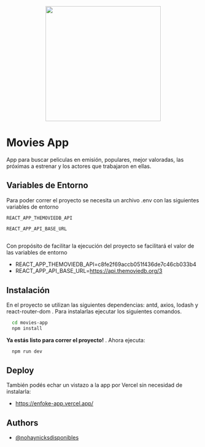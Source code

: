 <p align="center">
   <img style="width: 300px;"          src="https://d500.epimg.net/cincodias/imagenes/2020/12/31/lifestyle/1609408585_467254_1609408795_noticia_normal.jpg"/>
</p>

# Movies App

App para buscar peliculas en emisión, populares, mejor valoradas, las próximas a estrenar y los actores que trabajaron en ellas.
 

## Variables de Entorno

Para poder correr el proyecto se necesita un archivo .env con las siguientes variables de entorno

`REACT_APP_THEMOVIEDB_API` 

`REACT_APP_API_BASE_URL`

##

Con propósito de facilitar la ejecución del proyecto se facilitará el valor de las variables de entorno

- REACT_APP_THEMOVIEDB_API=c8fe2f69accb051f436de7c46cb033b4
- REACT_APP_API_BASE_URL=https://api.themoviedb.org/3

## Instalación

En el proyecto se utilizan las siguientes dependencias: antd, axios, lodash y react-router-dom . Para instalarlas ejecutar los siguientes comandos.

```bash
  cd movies-app
  npm install
```

**Ya estás listo para correr el proyecto!** . Ahora ejecuta:
```bash
  npm run dev
```  

## Deploy

También podés echar un vistazo a la app por Vercel sin necesidad de instalarla:
- https://enfoke-app.vercel.app/

## Authors

- [@nohaynicksdisponibles](https://www.github.com/nohaynicksdisponibles)

